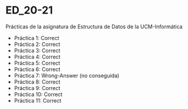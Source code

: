 # ED_20-21
Prácticas  de la asignatura de Estructura de Datos de la UCM-Informática

- Práctica 1: Correct 
- Práctica 2: Correct 
- Práctica 3: Correct 
- Práctica 4: Correct 
- Práctica 5: Correct 
- Práctica 6: Correct 
- Práctica 7: Wrong-Answer (no conseguida)
- Práctica 8: Correct 
- Práctica 9: Correct 
- Práctica 10: Correct 
- Práctica 11: Correct 
